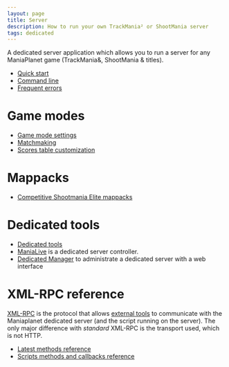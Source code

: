 ```yaml
---
layout: page
title: Server
description: How to run your own TrackMania² or ShootMania server
tags: dedicated
---
```


A dedicated server application which allows you to run a server for any ManiaPlanet game (TrackMania&, ShootMania & titles).

* [Quick start][1]
* [Command line][2]
* [Frequent errors][3]

# Game modes

* [Game mode settings][4]
* [Matchmaking][5]
* [Scores table customization][6]

# Mappacks

* [Competitive Shootmania Elite mappacks][14]

# Dedicated tools

* [Dedicated tools][7]
* [ManiaLive][8] is a dedicated server controller.
* [Dedicated Manager][9] to administrate a dedicated server with a web interface

<!--# ManiaLive

* [Start a lobby (deprecated)](start-a-combo-lobby)-->

# XML-RPC reference

[XML-RPC][10] is the protocol that allows [external tools][11] to communicate with the Maniaplanet dedicated server (and the script running on the server). The only major difference with *standard* XML-RPC is the transport used, which is not HTTP.

* [Latest methods reference][12]
* [Scripts methods and callbacks reference][13]

[1]: ./basic.html
[2]: ./command-line.html
[3]: ./frequent-errors.html
[4]: ./settings-list.html
[5]: ./matchmaking.html
[6]: ./customize-scores-table.html
[7]: ./tools/index.html
[8]: ./tools/manialive.html
[9]: ./tools/dedicated-manager.html
[10]: https://en.wikipedia.org/wiki/XML-RPC
[11]: ./tools/index.html
[12]: ./xmlrpc/methods/latest.html
[13]: ./xmlrpc/xml-rpc-scripts.html
[14]: ./mappacks/shootmania-mappacks.html
